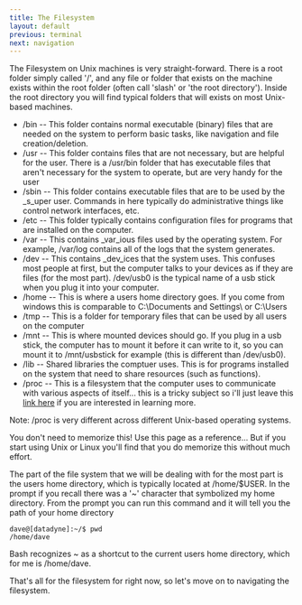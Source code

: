 ```yaml
---
title: The Filesystem
layout: default
previous: terminal
next: navigation
---
```


The Filesystem on Unix machines is very straight-forward.  There is a root
folder simply called '/', and any file or folder that exists on the machine
exists within the root folder (often call 'slash' or 'the root directory').
Inside the root directory you will find typical folders that will exists on most
Unix-based machines.

* /bin -- This folder contains normal executable (binary) files that are needed
  on the system to perform basic tasks, like navigation and file
  creation/deletion.
* /usr -- This folder contains files that are not necessary, but are helpful
  for the user.  There is a /usr/bin folder that has executable files that
  aren't necessary for the system to operate, but are very handy for the user
* /sbin -- This folder contains executable files that are to be used by the
  _s_uper user.  Commands in here typically do administrative things like
  control network interfaces, etc.
* /etc -- This folder typically contains configuration files for programs that
  are installed on the computer.
* /var -- This contains _var_ious files used by the operating system.  For
  example, /var/log contains all of the logs that the system generates.
* /dev -- This contains _dev_ices that the system uses.  This confuses
  most people at first, but the computer talks to your devices as if they are
  files (for the most part).  /dev/usb0 is the typical name of a usb stick when
  you plug it into your computer.
* /home -- This is where a users home directory goes.  If you come from windows
  this is comparable to C:\Documents and Settings\ or C:\Users
* /tmp -- This is a folder for temporary files that can be used by all users on
  the computer
* /mnt -- This is where mounted devices should go.  If you plug in a usb stick,
  the computer has to mount it before it can write to it, so you can mount it
  to /mnt/usbstick for example (this is different than /dev/usb0).
* /lib -- Shared libraries the comptuer uses.  This is for programs installed
  on the system that need to share resources (such as functions).
* /proc -- This is a filesystem that the computer uses to communicate with
  various aspects of itself... this is a tricky subject so i'll just leave this
  [link here][proc] if you are interested in learning more.

Note: /proc is very different across different Unix-based operating systems.

You don't need to memorize this! Use this page as a reference... But if you
start using Unix or Linux you'll find that you do memorize this without
much effort.

The part of the file system that we will be dealing with for the most part is
the users home directory, which is typically located at /home/$USER.  In the
prompt if you recall there was a '~' character that symbolized my home
directory.  From the prompt you can run this command and it will tell you the
path of your home directory

    dave@[datadyne]:~/$ pwd
    /home/dave

Bash recognizes ~ as a shortcut to the current users home directory, which for
me is /home/dave.

That's all for the filesystem for right now, so let's move on to navigating
the filesystem.

[proc]: http://en.wikipedia.org/wiki/Procfs
